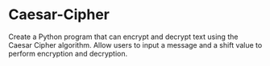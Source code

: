 # Caesar-Cipher
Create a Python program that can encrypt and decrypt text using the Caesar Cipher algorithm. Allow users to input a message and a shift value to perform encryption and decryption.
